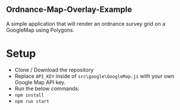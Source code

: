 ## Ordnance-Map-Overlay-Example

A simple application that will render an ordnance survey grid on a GoogleMap using Polygons.

# Setup

* Clone / Download the repository
* Replace `API_KEY` inside of `src\google\GoogleMap.js` with your own Google Map API key.
* Run the below commands:
 * `npm install`
 * `npm run start`